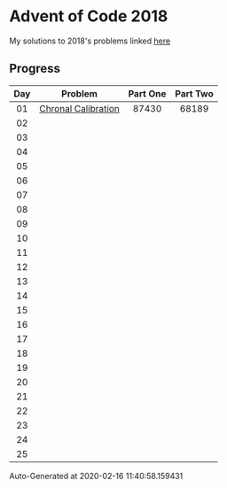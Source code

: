 # Advent of Code 2018

My solutions to 2018's problems linked [here](https://adventofcode.com/2018)

## Progress

Day | Problem                                                         | Part One  | Part Two  | 
:-: | :-------------------------------------------------------------: | :-------: | :-------: | 
01  | [Chronal Calibration](https://adventofcode.com/2018/day/1)      | 87430     | 68189     | 
02  | [](https://adventofcode.com/2018/day/2)                         |           |           | 
03  | [](https://adventofcode.com/2018/day/3)                         |           |           | 
04  | [](https://adventofcode.com/2018/day/4)                         |           |           | 
05  | [](https://adventofcode.com/2018/day/5)                         |           |           | 
06  | [](https://adventofcode.com/2018/day/6)                         |           |           | 
07  | [](https://adventofcode.com/2018/day/7)                         |           |           | 
08  | [](https://adventofcode.com/2018/day/8)                         |           |           | 
09  | [](https://adventofcode.com/2018/day/9)                         |           |           | 
10  | [](https://adventofcode.com/2018/day/10)                        |           |           | 
11  | [](https://adventofcode.com/2018/day/11)                        |           |           | 
12  | [](https://adventofcode.com/2018/day/12)                        |           |           | 
13  | [](https://adventofcode.com/2018/day/13)                        |           |           | 
14  | [](https://adventofcode.com/2018/day/14)                        |           |           | 
15  | [](https://adventofcode.com/2018/day/15)                        |           |           | 
16  | [](https://adventofcode.com/2018/day/16)                        |           |           | 
17  | [](https://adventofcode.com/2018/day/17)                        |           |           | 
18  | [](https://adventofcode.com/2018/day/18)                        |           |           | 
19  | [](https://adventofcode.com/2018/day/19)                        |           |           | 
20  | [](https://adventofcode.com/2018/day/20)                        |           |           | 
21  | [](https://adventofcode.com/2018/day/21)                        |           |           | 
22  | [](https://adventofcode.com/2018/day/22)                        |           |           | 
23  | [](https://adventofcode.com/2018/day/23)                        |           |           | 
24  | [](https://adventofcode.com/2018/day/24)                        |           |           | 
25  | [](https://adventofcode.com/2018/day/25)                        |           |           | 


Auto-Generated at 2020-02-16 11:40:58.159431